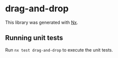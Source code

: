 # drag-and-drop

This library was generated with [Nx](https://nx.dev).

## Running unit tests

Run `nx test drag-and-drop` to execute the unit tests.
